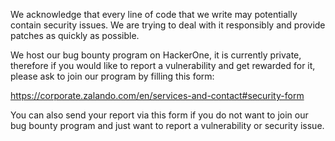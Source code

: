 We acknowledge that every line of code that we write may potentially contain security issues. We are trying to deal with it responsibly and provide patches as quickly as possible.

We host our bug bounty program on HackerOne, it is currently private, therefore if you would like to report a vulnerability and get rewarded for it, please ask to join our program by filling this form:

https://corporate.zalando.com/en/services-and-contact#security-form

You can also send your report via this form if you do not want to join our bug bounty program and just want to report a vulnerability or security issue.
